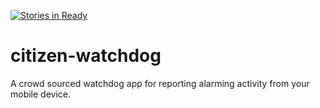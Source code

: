 [![Stories in Ready](https://badge.waffle.io/jgiovanettiatventera/citizen-watchdog.png?label=ready&title=Ready)](https://waffle.io/jgiovanettiatventera/citizen-watchdog)
# citizen-watchdog
A crowd sourced watchdog app for reporting alarming activity from your mobile device.
